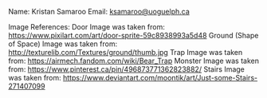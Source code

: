 Name: Kristan Samaroo
Email: ksamaroo@uoguelph.ca



Image References:
Door Image was taken from: https://www.pixilart.com/art/door-sprite-59c8938993a5d48
Ground (Shape of Space) Image was taken from: http://texturelib.com/Textures/ground/thumb.jpg
Trap Image was taken from: https://airmech.fandom.com/wiki/Bear_Trap
Monster Image was taken from: https://www.pinterest.ca/pin/496873771362823882/
Stairs Image was taken from: https://www.deviantart.com/moontik/art/Just-some-Stairs-271407099
